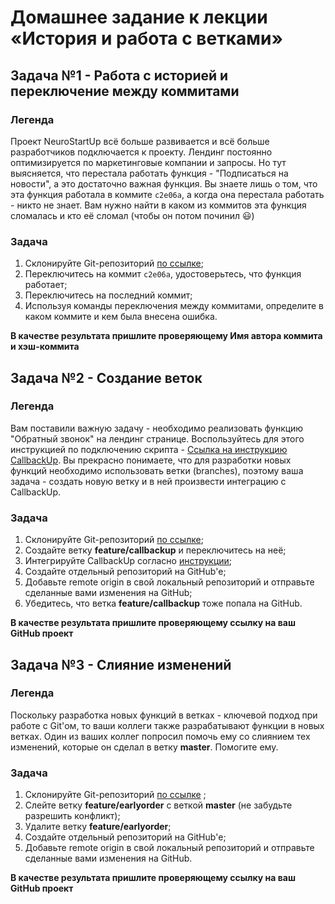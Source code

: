 # Домашнее задание к лекции «История и работа с ветками»

## Задача №1 - Работа с историей и переключение между коммитами

### Легенда

Проект NeuroStartUp всё больше развивается и всё больше разработчиков подключается к проекту. Лендинг постоянно оптимизируется по маркетинговые компании и запросы. Но тут выясняется, что перестала работать функция - "Подписаться на новости", а это достаточно важная функция. Вы знаете лишь о том, что эта функция работала в коммите `c2e06a`, а когда она перестала работать - никто не знает. Вам нужно найти в каком из коммитов эта функция сломалась и кто её сломал (чтобы он потом починил :smiley:)

### Задача

1. Склонируйте Git-репозиторий [по ссылке](https://github.com/netology-code/git-homeworks-neuro-broken);
1. Переключитесь на коммит `c2e06a`, удостоверьтесь, что функция работает;
1. Переключитесь на последний коммит;
1. Используя команды переключения между коммитами, определите в каком коммите и кем была внесена ошибка.

**В качестве результата пришлите проверяющему Имя автора коммита и хэш-коммита**

## Задача №2 - Создание веток

### Легенда

Вам поставили важную задачу - необходимо реализовать функцию "Обратный звонок" на лендинг странице. Воспользуйтесь для этого инструкцией по подключению скрипта - [Ссылка на инструкцию CallbackUp](branches/callbackup.md). Вы прекрасно понимаете, что для разработки новых функций необходимо использовать ветки (branches), поэтому ваша задача - создать новую ветку и в ней произвести интеграцию с CallbackUp.

### Задача

1. Склонируйте Git-репозиторий [по ссылке](https://github.com/netology-code/git-homeworks-neuro-callbackup);
1. Создайте ветку **feature/callbackup** и переключитесь на неё;
1. Интегрируйте CallbackUp согласно [инструкции](/callbackup.md);
1. Создайте отдельный репозиторий на GitHub'е;
1. Добавьте remote origin в свой локальный репозиторий и отправьте сделанные вами изменения на GitHub;
1. Убедитесь, что ветка **feature/callbackup** тоже попала на GitHub.


**В качестве результата пришлите проверяющему ссылку на ваш GitHub проект**


## Задача №3 - Слияние изменений

### Легенда

Поскольку разработка новых функций в ветках - ключевой подход при работе с Git'ом, то ваши коллеги также разрабатывают функции в новых ветках. Один из ваших коллег попросил помочь ему со слиянием тех изменений, которые он сделал в ветку **master**. Помогите ему.

### Задача

1. Склонируйте Git-репозиторий [по ссылке](https://github.com/netology-code/git-homeworks-neuro-merge/tree/master) ;
1. Слейте ветку **feature/earlyorder** с веткой **master** (не забудьте разрешить конфликт);
1. Удалите ветку **feature/earlyorder**;
1. Создайте отдельный репозиторий на GitHub'е;
1. Добавьте remote origin в свой локальный репозиторий и отправьте сделанные вами изменения на GitHub.


**В качестве результата пришлите проверяющему ссылку на ваш GitHub проект**

